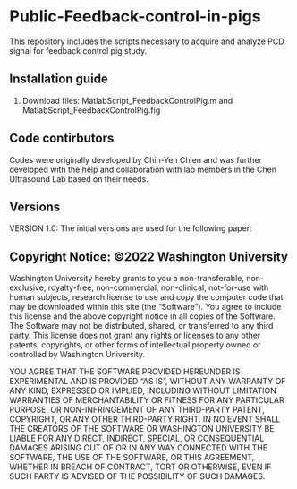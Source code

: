 # Public-Feedback-control-in-pigs
This repository includes the scripts necessary to acquire and analyze PCD signal for feedback control pig study. 

## Installation guide
1. Download files: MatlabScript_FeedbackControlPig.m and MatlabScript_FeedbackControlPig.fig


## Code contirbutors
Codes were originally developed by Chih-Yen Chien and was further developed with the help and collaboration with lab members in the Chen Ultrasound Lab based on their needs.


## Versions
VERSION 1.0: The initial versions are used for the following paper: 




## Copyright Notice:  ©2022 Washington University

Washington University hereby grants to you a non-transferable, non-exclusive, royalty-free, non-commercial, non-clinical, not-for-use with human subjects, research license to use and copy the computer code that may be downloaded within this site (the “Software”).  You agree to include this license and the above copyright notice in all copies of the Software.  The Software may not be distributed, shared, or transferred to any third party.  This license does not grant any rights or licenses to any other patents, copyrights, or other forms of intellectual property owned or controlled by Washington University.

YOU AGREE THAT THE SOFTWARE PROVIDED HEREUNDER IS EXPERIMENTAL AND IS PROVIDED “AS IS”, WITHOUT ANY WARRANTY OF ANY KIND, EXPRESSED OR IMPLIED, INCLUDING WITHOUT LIMITATION WARRANTIES OF MERCHANTABILITY OR FITNESS FOR ANY PARTICULAR PURPOSE, OR NON-INFRINGEMENT OF ANY THIRD-PARTY PATENT, COPYRIGHT, OR ANY OTHER THIRD-PARTY RIGHT.  IN NO EVENT SHALL THE CREATORS OF THE SOFTWARE OR WASHINGTON UNIVERSITY BE LIABLE FOR ANY DIRECT, INDIRECT, SPECIAL, OR CONSEQUENTIAL DAMAGES ARISING OUT OF OR IN ANY WAY CONNECTED WITH THE SOFTWARE, THE USE OF THE SOFTWARE, OR THIS AGREEMENT, WHETHER IN BREACH OF CONTRACT, TORT OR OTHERWISE, EVEN IF SUCH PARTY IS ADVISED OF THE POSSIBILITY OF SUCH DAMAGES.

